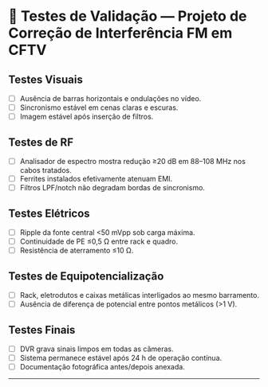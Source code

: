 # 🔬 Testes de Validação — Projeto de Correção de Interferência FM em CFTV

## Testes Visuais
- [ ] Ausência de barras horizontais e ondulações no vídeo.  
- [ ] Sincronismo estável em cenas claras e escuras.  
- [ ] Imagem estável após inserção de filtros.  

## Testes de RF
- [ ] Analisador de espectro mostra redução ≥20 dB em 88–108 MHz nos cabos tratados.  
- [ ] Ferrites instalados efetivamente atenuam EMI.  
- [ ] Filtros LPF/notch não degradam bordas de sincronismo.  

## Testes Elétricos
- [ ] Ripple da fonte central <50 mVpp sob carga máxima.  
- [ ] Continuidade de PE ≤0,5 Ω entre rack e quadro.  
- [ ] Resistência de aterramento ≤10 Ω.  

## Testes de Equipotencialização
- [ ] Rack, eletrodutos e caixas metálicas interligados ao mesmo barramento.  
- [ ] Ausência de diferença de potencial entre pontos metálicos (>1 V).  

## Testes Finais
- [ ] DVR grava sinais limpos em todas as câmeras.  
- [ ] Sistema permanece estável após 24 h de operação contínua.  
- [ ] Documentação fotográfica antes/depois anexada.  

---
